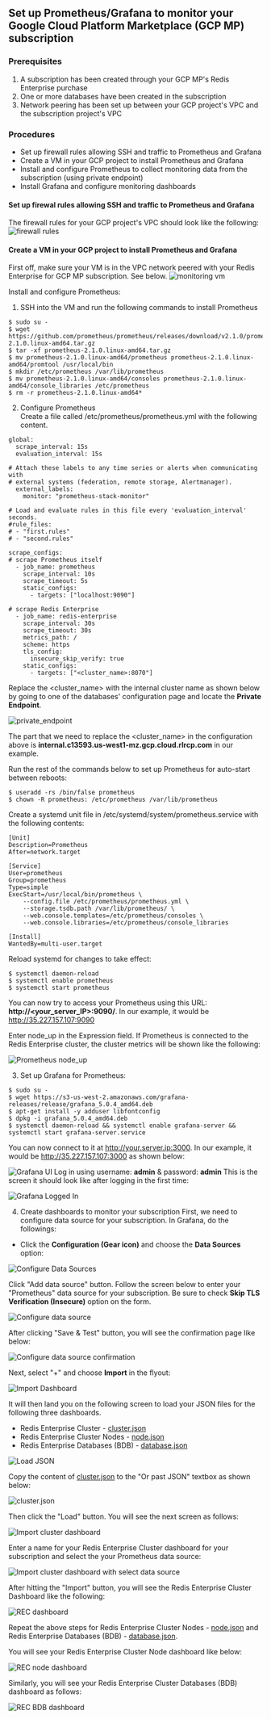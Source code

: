 ## Set up Prometheus/Grafana to monitor your Google Cloud Platform Marketplace (GCP MP) subscription

### Prerequisites
1. A subscription has been created through your GCP MP's Redis Enterprise purchase 
2. One or more databases have been created in the subscription
3. Network peering has been set up between your GCP project's VPC and the subscription project's VPC

### Procedures
* Set up firewall rules allowing SSH and traffic to Prometheus and Grafana
* Create a VM in your GCP project to install Prometheus and Grafana 
* Install and configure Prometheus to collect monitoring data from the subscription (using private endpoint)
* Install Grafana and configure monitoring dashboards

#### Set up firewal rules allowing SSH and traffic to Prometheus and Grafana
The firewall rules for your GCP project's VPC should look like the following:
![firewall rules](./img/firewall_rules.png)

#### Create a VM in your GCP project to install Prometheus and Grafana
First off, make sure your VM is in the VPC network peered with your Redis Enterprise for GCP MP subscription. See below.
![monitoring vm](./img/monitoring_vm.png)

Install and configure Prometheus:
1. SSH into the VM and run the following commands to install Prometheus
```
$ sudo su -
$ wget https://github.com/prometheus/prometheus/releases/download/v2.1.0/prometheus-2.1.0.linux-amd64.tar.gz
$ tar -xf prometheus-2.1.0.linux-amd64.tar.gz
$ mv prometheus-2.1.0.linux-amd64/prometheus prometheus-2.1.0.linux-amd64/promtool /usr/local/bin
$ mkdir /etc/prometheus /var/lib/prometheus
$ mv prometheus-2.1.0.linux-amd64/consoles prometheus-2.1.0.linux-amd64/console_libraries /etc/prometheus
$ rm -r prometheus-2.1.0.linux-amd64*
```
2. Configure Prometheus  
Create a file called /etc/prometheus/prometheus.yml with the following content.
```
global:
  scrape_interval: 15s
  evaluation_interval: 15s

# Attach these labels to any time series or alerts when communicating with
# external systems (federation, remote storage, Alertmanager).
  external_labels:
    monitor: "prometheus-stack-monitor"

# Load and evaluate rules in this file every 'evaluation_interval' seconds.
#rule_files:
# - "first.rules"
# - "second.rules"

scrape_configs:
# scrape Prometheus itself
  - job_name: prometheus
    scrape_interval: 10s
    scrape_timeout: 5s
    static_configs:
      - targets: ["localhost:9090"]

# scrape Redis Enterprise
  - job_name: redis-enterprise
    scrape_interval: 30s
    scrape_timeout: 30s
    metrics_path: /
    scheme: https
    tls_config:
      insecure_skip_verify: true
    static_configs:
      - targets: ["<cluster_name>:8070"]
```
Replace the <cluster_name> with the internal cluster name as shown below by going to one of the databases' configuration page and locate the **Private Endpoint**. 

![private_endpoint](./img/private_endpoint.png)

The part that we need to replace the <cluster_name> in the configuration above is **internal.c13593.us-west1-mz.gcp.cloud.rlrcp.com** in our example.

Run the rest of the commands below to set up Prometheus for auto-start between reboots:
```
$ useradd -rs /bin/false prometheus
$ chown -R prometheus: /etc/prometheus /var/lib/prometheus
```
Create a systemd unit file in /etc/systemd/system/prometheus.service with the following contents:
```
[Unit]
Description=Prometheus
After=network.target

[Service]
User=prometheus
Group=prometheus
Type=simple
ExecStart=/usr/local/bin/prometheus \
    --config.file /etc/prometheus/prometheus.yml \
    --storage.tsdb.path /var/lib/prometheus/ \
    --web.console.templates=/etc/prometheus/consoles \
    --web.console.libraries=/etc/prometheus/console_libraries

[Install]
WantedBy=multi-user.target
```
Reload systemd for changes to take effect:
```
$ systemctl daemon-reload
$ systemctl enable prometheus
$ systemctl start prometheus
```

You can now try to access your Prometheus using this URL: **http://<your_server_IP>:9090/**. In our example, it would be http://35.227.157.107:9090

Enter node_up in the Expression field. If Prometheus is connected to the Redis Enterprise cluster, the cluster metrics will be shown like the following:

![Prometheus node_up](./img/prometheus_node_up.png)

3. Set up Grafana for Prometheus:
```
$ sudo su -
$ wget https://s3-us-west-2.amazonaws.com/grafana-releases/release/grafana_5.0.4_amd64.deb
$ apt-get install -y adduser libfontconfig
$ dpkg -i grafana_5.0.4_amd64.deb
$ systemctl daemon-reload && systemctl enable grafana-server && systemctl start grafana-server.service
```

You can now connect to it at http://your.server.ip:3000.  In our example, it would be http://35.227.157.107:3000 as shown below:

![Grafana UI](./img/grafana_ui.png)
Log in using username: **admin** & password: **admin**
This is the screen it should look like after logging in the first time:

![Grafana Logged In](./img/grafana_loggedin.png) 

4. Create dashboards to monitor your subscription
First, we need to configure data source for your subscription. In Grafana, do the followings:
* Click the **Configuration (Gear icon)** and choose the **Data Sources** option:

![Configure Data Sources](./img/config_data_sources.png) 

Click "Add data source" button. Follow the screen below to enter your "Prometheus" data source for your subscription.  Be sure to check **Skip TLS Verification (Insecure)** option on the form.

![Configure data source](./img/redis_data_source_added.png)

After clicking "Save & Test" button, you will see the confirmation page like below:

![Configure data source confirmation](./img/redis_data_source_added_confirmation.png)

Next, select "+" and choose **Import** in the flyout:

![Import Dashboard](./img/import.png)

It will then land you on the following screen to load your JSON files for the following three dashboards.
* Redis Enterprise Cluster - [cluster.json](./json/cluster.json)
* Redis Enterprise Cluster Nodes - [node.json](./json/cluster.json)
* Redis Enterprise Databases (BDB) - [database.json](./json/database.json)

![Load JSON](./img/load_json.png)

Copy the content of [cluster.json](./json/cluster.json) to the "Or past JSON" textbox as shown below:

![cluster.json](./img/cluster_json.png)

Then click the "Load" button.  You will see the next screen as follows:

![Import cluster dashboard](./img/import_dashboard.png)

Enter a name for your Redis Enterprise Cluster dashboard for your subscription and select the your Prometheus data source:

![Import cluster dashboard with select data source](./img/import_dashboard_with_data_source.png)

After hitting the "Import" button, you will see the Redis Enterprise Cluster Dashboard like the following:

![REC dashboard](./img/rec_dashboard.png)

Repeat the above steps for Redis Enterprise Cluster Nodes - [node.json](./json/cluster.json) and Redis Enterprise Databases (BDB) - [database.json](./json/database.json).

You will see your Redis Enterprise Cluster Node dashboard like below:

![REC node dashboard](./img/rec_node_dashboard.png)

Similarly, you will see your Redis Enterprise Cluster Databases (BDB) dashboard as follows:

![REC BDB dashboard](./img/rec_bdb_dashboard.png)

